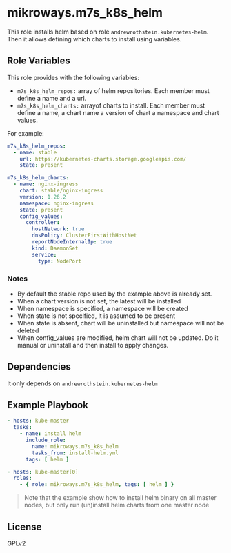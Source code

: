 # mikroways.m7s_k8s_helm

This role installs helm based on role `andrewrothstein.kubernetes-helm`. Then it
allows defining which charts to install using variables.

## Role Variables

This role provides with the following variables:

* `m7s_k8s_helm_repos:` array of helm repositories. Each member must define a
  name and a url.
* `m7s_k8s_helm_charts:` arrayof charts to install. Each member must define a
  name, a chart name a version of chart a namespace and chart values.

For example:

```yaml
m7s_k8s_helm_repos:
  - name: stable
    url: https://kubernetes-charts.storage.googleapis.com/
    state: present

m7s_k8s_helm_charts:
  - name: nginx-ingress
    chart: stable/nginx-ingress
    version: 1.26.2
    namespace: nginx-ingress
    state: present
    config_values:
      controller:
        hostNetwork: true
        dnsPolicy: ClusterFirstWithHostNet
        reportNodeInternalIp: true
        kind: DaemonSet
        service:
          type: NodePort
```

### Notes

* By default the stable repo used by the example above is already set.
* When a chart version is not set, the latest will be installed
* When namespace is specified, a namespace will be created
* When state is not specified, it is assumed to be present
* When state is absent, chart will be uninstalled but namespace will not be
  deleted
* When config_values are modified, helm chart will not be updated. Do it manual
  or uninstall and then install to apply changes.

## Dependencies

It only depends on `andrewrothstein.kubernetes-helm`

## Example Playbook

```yaml
- hosts: kube-master
  tasks:
    - name: install helm
      include_role:
        name: mikroways.m7s_k8s_helm
        tasks_from: install-helm.yml
      tags: [ helm ]

- hosts: kube-master[0]
  roles:
    - { role: mikroways.m7s_k8s_helm, tags: [ helm ] }

```
> Note that the example show how to install helm binary on all master nodes, but
> only run (un)install helm charts from one master node


## License

GPLv2

